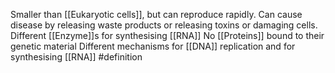 Smaller than [[Eukaryotic cells]], but can reproduce rapidly.
Can cause disease by releasing waste products or releasing toxins or damaging cells.
Different [[Enzyme]]s for synthesising [[RNA]] 
No [[Proteins]] bound to their genetic material
Different mechanisms for [[DNA]] replication and for synthesising [[RNA]]
#definition